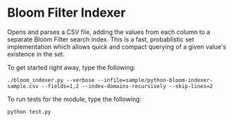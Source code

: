 # Bloom Filter Indexer

Opens and parses a CSV file, adding the values from each column to a separate
Bloom Filter search index. This is a fast, probablistic set implementation
which allows quick and compact querying of a given value's existence in the set.

To get started right away, type the following:

    ./bloom_indexer.py --verbose --infile=sample/python-bloom-indexer-sample.csv --fields=1,2 --index-domains-recursively --skip-lines=2

To run tests for the module, type the following:
    
    python test.py
